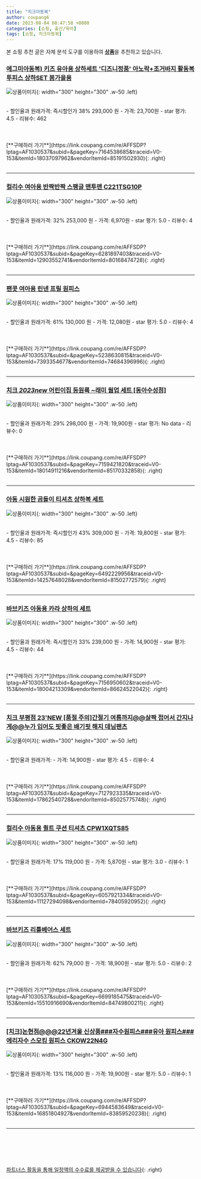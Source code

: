 ```yaml
---
title: "치크아동복"
author: coupang6
date: 2023-08-04 08:47:58 +0800
categories: [쇼핑, 출산/육아]
tags: [쇼핑, 치크아동복]
---
```


본 쇼핑 추천 글은 자체 분석 도구를 이용하여 [**상품**](https://link.coupang.com/a/bao1ui)을 추천하고 있습니다.

### [에그미아동복) 키즈 유아용 상하세트 '디즈니정품' 아노락+조거바지 활동복 투피스 상하SET 봄가을용](https://link.coupang.com/re/AFFSDP?lptag=AF1030537&subid=&pageKey=7164538685&traceid=V0-153&itemId=18037097962&vendorItemId=85191502930)

![상품이미지](https://thumbnail9.coupangcdn.com/thumbnails/remote/230x230ex/image/vendor_inventory/164d/4368fa2d3542e70a13ea94567b0f2e8df3a37511dcceeb91ad29c1e37618.jpg){: width="300" height="300" .w-50 .left}


<br>
- 할인율과 원래가격: 즉시할인가 38%  293,000   원
- 가격: 23,700원
- star 평가: 4.5
- 리뷰수: 462
<br>
<br>
<br>
<br>
[**구매하러 가기**](https://link.coupang.com/re/AFFSDP?lptag=AF1030537&subid=&pageKey=7164538685&traceid=V0-153&itemId=18037097962&vendorItemId=85191502930){: .right}
<br>
<br>

---

### [컬리수 여아용 반짝반짝 스팽글 맨투맨 C221TSG10P](https://link.coupang.com/re/AFFSDP?lptag=AF1030537&subid=&pageKey=6281897403&traceid=V0-153&itemId=12903552741&vendorItemId=80168474728)

![상품이미지](https://thumbnail9.coupangcdn.com/thumbnails/remote/230x230ex/image/retail/images/2022/01/11/12/4/df6adf3d-b6a8-40f9-b27c-9d389f52b418.jpg){: width="300" height="300" .w-50 .left}


<br>
- 할인율과 원래가격: 32%  253,000   원
- 가격: 6,970원
- star 평가: 5.0
- 리뷰수: 4
<br>
<br>
<br>
<br>
[**구매하러 가기**](https://link.coupang.com/re/AFFSDP?lptag=AF1030537&subid=&pageKey=6281897403&traceid=V0-153&itemId=12903552741&vendorItemId=80168474728){: .right}
<br>
<br>

---

### [팬콧 여아용 린넨 프릴 원피스](https://link.coupang.com/re/AFFSDP?lptag=AF1030537&subid=&pageKey=5238630815&traceid=V0-153&itemId=7393354677&vendorItemId=74684396996)

![상품이미지](https://thumbnail9.coupangcdn.com/thumbnails/remote/230x230ex/image/retail/images/2021/03/25/13/6/535f93ea-ad78-4125-b44e-115e1f238faa.jpg){: width="300" height="300" .w-50 .left}


<br>
- 할인율과 원래가격: 61%  130,000   원
- 가격: 12,080원
- star 평가: 5.0
- 리뷰수: 4
<br>
<br>
<br>
<br>
[**구매하러 가기**](https://link.coupang.com/re/AFFSDP?lptag=AF1030537&subid=&pageKey=5238630815&traceid=V0-153&itemId=7393354677&vendorItemId=74684396996){: .right}
<br>
<br>

---

### [치크 *2023new* 어린이집 등원룩 ~래미 웜업 세트 [동아수성점]](https://link.coupang.com/re/AFFSDP?lptag=AF1030537&subid=&pageKey=7159421820&traceid=V0-153&itemId=18014911216&vendorItemId=85170332858)

![상품이미지](https://thumbnail9.coupangcdn.com/thumbnails/remote/230x230ex/image/vendor_inventory/6fb5/64cdd18c527ef9697136ad425277d7294d6943117dc6abf81792fcabb300.jpg){: width="300" height="300" .w-50 .left}


<br>
- 할인율과 원래가격: 29%  298,000   원
- 가격: 19,900원
- star 평가: No data
- 리뷰수: 0
<br>
<br>
<br>
<br>
[**구매하러 가기**](https://link.coupang.com/re/AFFSDP?lptag=AF1030537&subid=&pageKey=7159421820&traceid=V0-153&itemId=18014911216&vendorItemId=85170332858){: .right}
<br>
<br>

---

### [아동 시원한 곰돌이 티셔츠 상하복 세트](https://link.coupang.com/re/AFFSDP?lptag=AF1030537&subid=&pageKey=6492229956&traceid=V0-153&itemId=14257648028&vendorItemId=81502772579)

![상품이미지](https://thumbnail8.coupangcdn.com/thumbnails/remote/230x230ex/image/vendor_inventory/f43d/0829486c709f522a68397957669e755927ea8e22fbd1988c6f794ce902c6.jpg){: width="300" height="300" .w-50 .left}


<br>
- 할인율과 원래가격: 즉시할인가 43%  309,000   원
- 가격: 19,800원
- star 평가: 4.5
- 리뷰수: 85
<br>
<br>
<br>
<br>
[**구매하러 가기**](https://link.coupang.com/re/AFFSDP?lptag=AF1030537&subid=&pageKey=6492229956&traceid=V0-153&itemId=14257648028&vendorItemId=81502772579){: .right}
<br>
<br>

---

### [바브키즈 아동용 카라 상하의 세트](https://link.coupang.com/re/AFFSDP?lptag=AF1030537&subid=&pageKey=7156950602&traceid=V0-153&itemId=18004213309&vendorItemId=86624522042)

![상품이미지](https://thumbnail8.coupangcdn.com/thumbnails/remote/230x230ex/image/vendor_inventory/471b/b23e2dcc1ae724373fa10434c9437cdb6b4ac364620d671040f85925423f.jpg){: width="300" height="300" .w-50 .left}


<br>
- 할인율과 원래가격: 즉시할인가 33%  239,000   원
- 가격: 14,900원
- star 평가: 4.5
- 리뷰수: 44
<br>
<br>
<br>
<br>
[**구매하러 가기**](https://link.coupang.com/re/AFFSDP?lptag=AF1030537&subid=&pageKey=7156950602&traceid=V0-153&itemId=18004213309&vendorItemId=86624522042){: .right}
<br>
<br>

---

### [치크 부평점 23'NEW [품절 주의]간절기 여름까지@@살짝 접어서 간지나게@@누가 입어도 핏좋은 배기핏 해지 데님팬츠](https://link.coupang.com/re/AFFSDP?lptag=AF1030537&subid=&pageKey=7127923335&traceid=V0-153&itemId=17862540728&vendorItemId=85025775748)

![상품이미지](https://thumbnail7.coupangcdn.com/thumbnails/remote/230x230ex/image/vendor_inventory/d8fa/6486987b34f0cfa083da497316f0a5b77db021bca9667d75ed62cafbc18e.jpg){: width="300" height="300" .w-50 .left}


<br>
- 할인율과 원래가격: 
- 가격: 14,900원
- star 평가: 4.5
- 리뷰수: 4
<br>
<br>
<br>
<br>
[**구매하러 가기**](https://link.coupang.com/re/AFFSDP?lptag=AF1030537&subid=&pageKey=7127923335&traceid=V0-153&itemId=17862540728&vendorItemId=85025775748){: .right}
<br>
<br>

---

### [컬리수 아동용 퀼트 쿠션 티셔츠 CPW1XQTS85](https://link.coupang.com/re/AFFSDP?lptag=AF1030537&subid=&pageKey=6057921334&traceid=V0-153&itemId=11127294098&vendorItemId=78405920952)

![상품이미지](https://thumbnail7.coupangcdn.com/thumbnails/remote/230x230ex/image/retail/images/2021/08/25/11/1/7f452b94-a41a-47b6-9ff1-da640cfd8036.jpg){: width="300" height="300" .w-50 .left}


<br>
- 할인율과 원래가격: 17%  119,000   원
- 가격: 5,870원
- star 평가: 3.0
- 리뷰수: 1
<br>
<br>
<br>
<br>
[**구매하러 가기**](https://link.coupang.com/re/AFFSDP?lptag=AF1030537&subid=&pageKey=6057921334&traceid=V0-153&itemId=11127294098&vendorItemId=78405920952){: .right}
<br>
<br>

---

### [바브키즈 리틀베어스 세트](https://link.coupang.com/re/AFFSDP?lptag=AF1030537&subid=&pageKey=6699185475&traceid=V0-153&itemId=15510916690&vendorItemId=84749800211)

![상품이미지](https://thumbnail9.coupangcdn.com/thumbnails/remote/230x230ex/image/vendor_inventory/e00e/919ddd1d7dac2287d7204a2b1d37afbdf8844e625f598e5bb0b695787b12.jpg){: width="300" height="300" .w-50 .left}


<br>
- 할인율과 원래가격: 62%  79,000   원
- 가격: 18,900원
- star 평가: 5.0
- 리뷰수: 2
<br>
<br>
<br>
<br>
[**구매하러 가기**](https://link.coupang.com/re/AFFSDP?lptag=AF1030537&subid=&pageKey=6699185475&traceid=V0-153&itemId=15510916690&vendorItemId=84749800211){: .right}
<br>
<br>

---

### [[치크]논현점@@@22년겨울 신상품###자수원피스###유아 원피스###에리자수 스모킹 원피스 CKOW22N4G](https://link.coupang.com/re/AFFSDP?lptag=AF1030537&subid=&pageKey=6944583649&traceid=V0-153&itemId=16851804927&vendorItemId=83859520238)

![상품이미지](https://thumbnail9.coupangcdn.com/thumbnails/remote/230x230ex/image/vendor_inventory/a8ee/4305d4a36763e2d223c1772d2056b1844dcc28bfd9244c93be8bca5d9e76.jpg){: width="300" height="300" .w-50 .left}


<br>
- 할인율과 원래가격: 13%  116,000   원
- 가격: 19,900원
- star 평가: 5.0
- 리뷰수: 1
<br>
<br>
<br>
<br>
[**구매하러 가기**](https://link.coupang.com/re/AFFSDP?lptag=AF1030537&subid=&pageKey=6944583649&traceid=V0-153&itemId=16851804927&vendorItemId=83859520238){: .right}
<br>
<br>

---
<br><br><br><br><br> [파트너스 활동을 통해 일정액의 수수료를 제공받을 수 있습니다](https://link.coupang.com/a/bao1ui){: .right}
